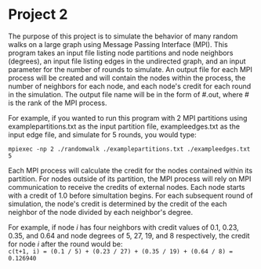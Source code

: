 # Project 2

The purpose of this project is to simulate the behavior of many random walks on a large graph using Message Passing Interface (MPI). This program takes an input file listing node partitions and node neighbors (degrees), an input file listing edges in the undirected graph, and an input parameter for the number of rounds to simulate. An output file for each MPI process will be created and will contain the nodes within the process, the number of neighbors for each node, and each node's credit for each round in the simulation. The output file name will be in the form of \#.out, where \# is the rank of the MPI process.

For example, if you wanted to run this program with 2 MPI partitions using examplepartitions.txt as the input partition file, exampleedges.txt as the input edge file, and simulate for 5 rounds, you would type:

	mpiexec -np 2 ./randomwalk ./examplepartitions.txt ./exampleedges.txt 5

Each MPI process will calculate the credit for the nodes contained within its partition. For nodes outside of its partition, the MPI process will rely on MPI communication to receive the credits of external nodes. Each node starts with a credit of 1.0 before simultation begins. For each subsequent round of simulation, the node's credit is determined by the credit of the each neighbor of the node divided by each neighbor's degree.

For example, if node *i* has four neighbors with credit values of 0.1, 0.23, 0.35, and 0.64 and node degrees of 5, 27, 19, and 8 respectively, the credit for node *i* after the round would be:  
`c(t+1, i) = (0.1 / 5) + (0.23 / 27) + (0.35 / 19) + (0.64 / 8) = 0.126940`